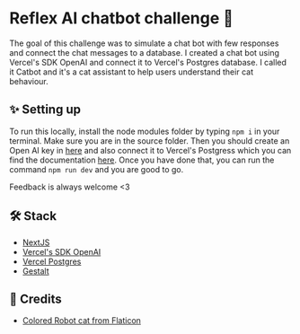 # Reflex AI chatbot challenge 🤖

The goal of this challenge was to simulate a chat bot with few responses and connect the chat messages to a database. I created a chat bot using Vercel's SDK OpenAI and connect it to Vercel's Postgres database. I called it Catbot and it's a cat assistant to help users understand their cat behaviour.

## ✨ Setting up
To run this locally, install the node modules folder by typing ``npm i`` in your terminal. Make sure you are in the source folder. Then you should create an Open AI key in [here](https://platform.openai.com/api-keys) and also connect it to Vercel's Postgress which you can find the documentation [here](https://vercel.com/docs/storage/vercel-postgres/quickstart).
Once you have done that, you can run the command ``npm run dev`` and you are good to go.

Feedback is always welcome <3

## 🛠️ Stack
- [NextJS](https://nextjs.org/)
- [Vercel's SDK OpenAI](https://sdk.vercel.ai/docs/guides/providers/openai)
- [Vercel Postgres](https://vercel.com/docs/storage/vercel-postgres/quickstart)
- [Gestalt](https://gestalt.pinterest.systems/home)

## 🤝 Credits
- [Colored Robot cat from Flaticon](https://www.flaticon.com/free-icon/robot_739857?term=cat+robot&page=1&position=25&origin=search&related_id=739857)
